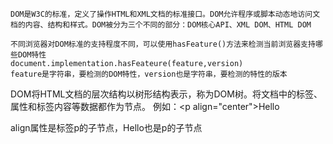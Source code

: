 	DOM是W3C的标准，定义了操作HTML和XML文档的标准接口。DOM允许程序或脚本动态地访问文档的内容、结构和样式。DOM被分为三个不同的部分：DOM核心API、XML DOM、HTML DOM

	不同浏览器对DOM标准的支持程度不同，可以使用hasFeature()方法来检测当前浏览器支持哪些DOM特性
	document.implementation.hasFeateure(feature,version)
	feature是字符串，要检测的DOM特性，version也是字符串，要检测的特性的版本

DOM将HTML文档的层次结构以树形结构表示，称为DOM树。将文档中的标签、属性和标签内容等数据都作为节点。
	例如：\<p align="center">Hello</p>
	align属性是标签p的子节点，Hello也是p的子节点